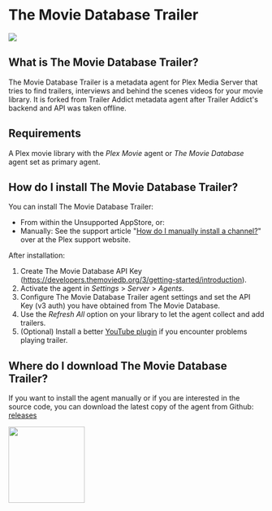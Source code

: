 The Movie Database Trailer
==============
<img src="https://img.shields.io/github/release/vmirage/TMDBTrailer.bundle.png?style=flat-square">

What is The Movie Database Trailer?
-----------------------
The Movie Database Trailer is a metadata agent for Plex Media Server that tries to find trailers, interviews and behind the scenes videos for your movie library. It is forked from Trailer Addict metadata agent after Trailer Addict's backend and API was taken offline.

Requirements
------------
A Plex movie library with the _Plex Movie_ agent or _The Movie Database_ agent set as primary agent.

How do I install The Movie Database Trailer?
--------------------------------
You can install The Movie Database Trailer:

 - From within the Unsupported AppStore, or:
 - Manually: See the support article "[How do I manually install a channel?](https://support.plex.tv/hc/en-us/articles/201187656-How-do-I-manually-install-a-channel-)" over at the Plex support website.

After installation:

1. Create The Movie Database API Key (https://developers.themoviedb.org/3/getting-started/introduction).
2. Activate the agent in *Settings* > *Server* > *Agents*.
3. Configure The Movie Database Trailer agent settings and set the API Key (v3 auth) you have obtained from The Movie Database.
4. Use the *Refresh All* option on your library to let the agent collect and add trailers.
5. (Optional) Install a better [YouTube plugin](https://github.com/kolsys/YouTubeTV.bundle) if you encounter problems playing trailer.

Where do I download The Movie Database Trailer?
-----------------------------------
If you want to install the agent manually or if you are interested in the source code, you can download the latest copy of the agent from Github: [releases](https://github.com/vmirage/TMDBTrailer.bundle/releases)



<img src="https://raw.githubusercontent.com/vmirage/TMDBTrailer.bundle/master/Contents/Resources/icon-default.jpg" width="150">

